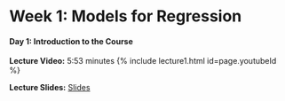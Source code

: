 # Week 1: Models for Regression

#### Day 1: Introduction to the Course

**Lecture Video:** 5:53 minutes {% include lecture1.html id=page.youtubeId %}

**Lecture Slides:** [Slides](https://drive.google.com/file/d/1Q9dHov_r8W5emPx7_kTDx5EMUXT_1uwC/view?usp=sharing)

